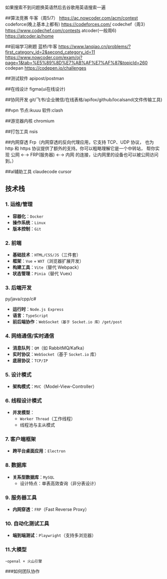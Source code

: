 如果搜索不到问题换英语然后去谷歌用英语搜索一遍

##算法竞赛
牛客（周5/7）
https://ac.nowcoder.com/acm/contest
codeforce(晚上基本上都有)
https://codeforces.com/
codechef（周3）
https://www.codechef.com/contests
atcoder(一般周6)
https://atcoder.jp/home

##前端学习刷题
蓝桥/牛客
https://www.lanqiao.cn/problems/?first_category_id=2&second_category_id=11
https://www.nowcoder.com/exam/oj?page=1&tab=%E5%89%8D%E7%AB%AF%E7%AF%87&topicId=260
codepan
https://codepen.io/challenges

##测试软件
apipost/postman

##在线设计
figma(ui在线设计)

##协同开发
git/飞书/企业微信/在线表格/apifox/github/localsand(文件传输工具)

##vpn
节点:ikuuu
软件:clash

##游览器内核
chromium

##打包工具
nsis

##内网穿透
Frp（内网穿透的反向代理应用，它支持 TCP、UDP 协议， 也为 http 和 https 协议提供了额外的支持。你可以粗略理解它是一个中转站， 帮你实现 公网 ←→ FRP(服务器) ←→ 内网 的连接，让内网里的设备也可以被公网访问到。）

##al辅助工具
claudecode cursor

## 技术栈

### 1. 运维/管理
- **容器化**：`Docker`
- **操作系统**：`Linux`
- **版本控制**：`Git`

### 2. 前端
- **基础技术**：`HTML/CSS/JS`（三件套）
- **框架**：`Vue` + `WXT`（浏览器扩展开发）
- **构建工具**：`Vite`（替代 Webpack）
- **状态管理**：`Pinia`（替代 Vuex）

### 3. 后端开发
py/java/cpp/c#
- **运行时**：`Node.js Express`
- **语言**：`TypeScript`
- **前后端协作**：`WebSocket（基于 Socket.io 库）/get/post`

### 4. 网络通信/实时通信
- **消息队列**：`QM`（如 RabbitMQ/Kafka）
- **实时协议**：`WebSocket`（基于 `Socket.io` 库）
- **底层协议**：`TCP/IP`

### 5. 设计模式
- **架构模式**：`MVC`（Model-View-Controller）

### 6. 线程设计模式
- **并发模型**：
  - `Worker Thread`（工作线程）
  - 线程池与主从模式

### 7. 客户端框架
- **跨平台桌面应用**：`Electron`

### 8. 数据库
- **关系型数据库**：`MySQL`
  - 设计特点：单表高效查询（非分表设计）

### 9. 服务器工具
- **内网穿透**：`FRP`（Fast Reverse Proxy）

### 10. 自动化测试工具
- **端到端测试**：`Playwright`（支持多浏览器）
### 11.大模型
-`openal + 火山引擎`

###如何团队协作